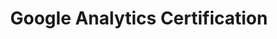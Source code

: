 ---
title: "Google Analytics Certification"
slugTitle: "google-analytics"
description: "A certification earned after complete the google analytics exam"
imageUrl: "certifications/google-analytics.png"
---